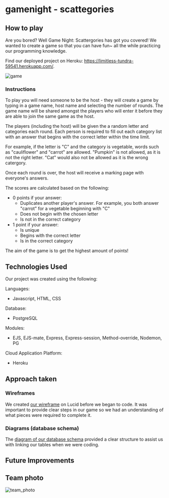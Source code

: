 # gamenight - scattegories

## How to play

Are you bored? Well Game Night: Scattergories has got you covered!
We wanted to create a game so that you can have fun~ all the while practicing our programming knowledge.

Find our deployed project on Heroku: https://limitless-tundra-59541.herokuapp.com/.

![game](/images/gamenight.jpg "Game Night")

### **Instructions**
To play you will need someone to be the host - they will create a game by typing in a game name, host name and selecting the number of rounds. The game name will be shared amongst the players who will enter it before they are able to join the same game as the host.

The players (including the host) will be given the a random letter and categories each round. Each person is required to fill out each category list with an answer that begins with the correct letter within the time limit.

For example, if the letter is "C" and the category is vegetable, words such as "cauliflower" and "carrot" are allowed. "Pumpkin" is not allowed, as it is not the right letter. "Cat" would also not be allowed as it is the wrong catergory.

Once each round is over, the host will receive a marking page with everyone's answers. 

The scores are calculated based on the following:
* 0 points if your answer:
  * Duplicates another player's answer. For example, you both answer "carrot" for a vegetable beginning with "C"
  * Does not begin with the chosen letter
  * Is not in the correct category
* 1 point if your answer:
  * Is unique
  * Begins with the correct letter
  * Is in the correct category

The aim of the game is to get the highest amount of points!

## Technologies Used
Our project was created using the following:

Languages:
* Javascript, HTML, CSS

Database:
* PostgreSQL

Modules:
* EJS, EJS-mate, Express, Express-session, Method-override, Nodemon, PG

Cloud Application Platform:
* Heroku


## Approach taken
### **Wireframes**
We created [our wireframe](https://lucid.app/lucidspark/81a7db82-4de7-447f-96cc-6dca7e7bf380/edit?invitationId=inv_a8eed7ea-23c3-4437-94e7-72f09981bd6c) on Lucid before we began to code. It was important to provide clear steps in our game so we had an understanding of what pieces were required to complete it.

### **Diagrams (database schema)**
The [diagram of our database schema](https://dbdiagram.io/d/615ecb43940c4c4eec89dea2) provided a clear structure to assist us with linking our tables when we were coding.

## Future Improvements

## Team photo
![team_photo](/images/teamphoto.jpg "Gang gang")




